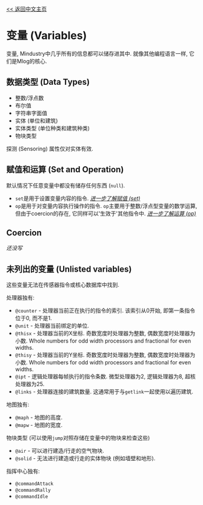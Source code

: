 [<< 返回中文主页](CN/README_CN.md)
#  变量 (Variables)

变量, Mindustry中几乎所有的信息都可以储存进其中.
就像其他编程语言一样, 它们是Mlog的核心.

## 数据类型 (Data Types)

- 整数/浮点数
- 布尔值
- 字符串字面值
- 实体 (单位和建筑)
- 实体类型 (单位种类和建筑种类)
- 物块类型

探测 (Sensoring) 属性仅对实体有效.

## 赋值和运算 (Set and Operation)

默认情况下任意变量中都没有储存任何东西 (`null`).
- `set`是用于设置变量内容的指令. *[进一步了解赋值 (set)](CN/set_CN.md)*
- `op`是用于对变量内容执行操作的指令. `op`主要用于整数/浮点型变量的数学运算, 但由于coercion的存在, 它同样可以'生效于'其他指令中. *[进一步了解运算 (op)](CN/op_CN.md)*

## Coercion

*还没写*

## 未列出的变量 (Unlisted variables)

这些变量无法在传感器指令或核心数据库中找到.

处理器独有:
- `@counter` - 处理器当前正在执行的指令的索引. 该索引从0开始, 即第一条指令位于0, 而不是1.
- `@unit` - 处理器当前绑定的单位.
- `@thisx` - 处理器当前的X坐标. 奇数宽度时处理器为整数, 偶数宽度时处理器为小数. Whole numbers for odd width processors and fractional for even widths.
- `@thisy` - 处理器当前的Y坐标. 奇数宽度时处理器为整数, 偶数宽度时处理器为小数. Whole numbers for odd width processors and fractional for even widths.
- `@ipt` - 逻辑处理器每帧执行的指令条数. 微型处理器为2, 逻辑处理器为8, 超核处理器为25.
- `@links` - 处理器连接的建筑数量. 这通常用于与`getlink`一起使用以遍历建筑.

地图独有:
- `@maph` - 地图的高度.
- `@mapw` - 地图的宽度.

物块类型 (可以使用`jump`对照存储在变量中的物块来检查这些)
- `@air` - 可以进行建造/行走的空气物块.
- `@solid` - 无法进行建造或行走的实体物块 (例如墙壁和地形).

指挥中心独有:
- `@commandAttack`
- `@commandRally`
- `@commandIdle`
